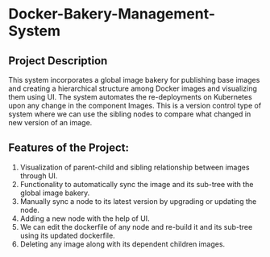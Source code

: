 # Docker-Bakery-Management-System

## Project Description

This system incorporates a global image bakery for publishing base images and creating a hierarchical structure among Docker images and visualizing them using UI. The system automates the re-deployments on Kubernetes upon any change in the component Images.
This is a version control type of system where we can use the sibling nodes to compare what changed in new version of an image.


## Features of the Project:

1) Visualization of parent-child and sibling relationship between images through UI.
2) Functionality to automatically sync the image and its sub-tree with the global image bakery.
3) Manually sync a node to its latest version by upgrading or updating the node.
4) Adding a new node with the help of UI.
5) We can edit the dockerfile of any node and re-build it and its sub-tree using its updated dockerfile.
6) Deleting any image along with its dependent children images.